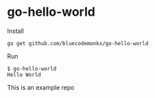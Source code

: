 # go-hello-world

Install

```
go get github.com/bluecodemonks/go-hello-world
```

Run

```
$ go-hello-world
Hello World
```

This is an example repo
